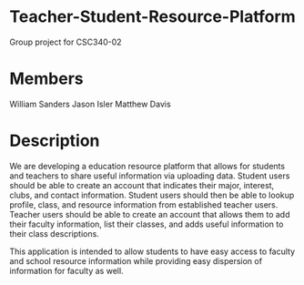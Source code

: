 # Teacher-Student-Resource-Platform
Group project for CSC340-02

# Members
William Sanders
Jason Isler
Matthew Davis

# Description
We are developing a education resource platform that allows for students and teachers to share useful information via uploading data. Student users should be able to create an account that indicates their major, interest, clubs, and contact information. Student users should then be able to lookup profile, class, and resource information from established teacher users. Teacher users should be able to create an account that allows them to add their faculty information, list their classes, and adds useful information to their class descriptions. 

This application is intended to allow students to have easy access to faculty and school resource information while providing easy dispersion of information for faculty as well. 
